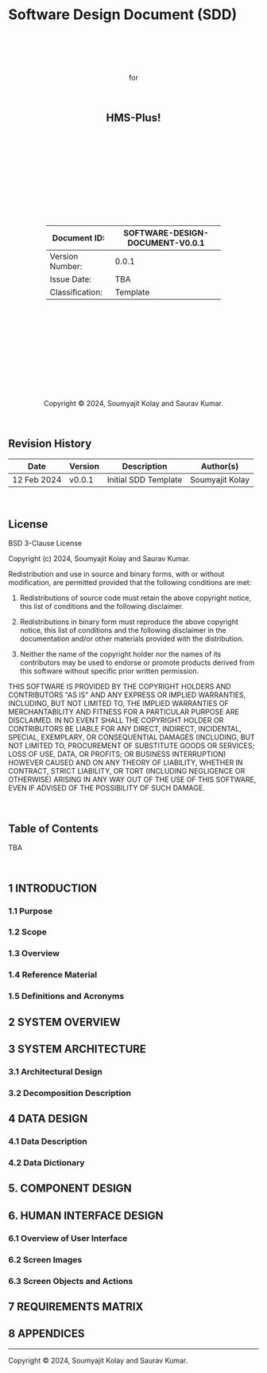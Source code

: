 # Software Design Document (SDD)

</br></br></br></br>

<div style="text-align:center;">for</div>

</br><h2 style="text-align:center;">HMS-Plus!</h2>

</br></br></br></br></br></br></br></br></br></br>

<div style="margin-left: auto; margin-right: auto; width: 70%">

| Document ID:    | SOFTWARE-DESIGN-DOCUMENT-V0.0.1 |
| --------------- | ------------------------------- |
| Version Number: | 0.0.1                           |
| Issue Date:     | TBA                             |
| Classification: | Template                        |

</div>

</br></br></br></br></br></br></br></br></br></br>

<p style="text-align:center;">Copyright © 2024, Soumyajit Kolay and Saurav Kumar.</p>

<div style="page-break-after: always; visibility: hidden; color: #000;">\pagebreak</div>

## Revision History

| Date        | Version | Description          | Author(s)       |
| ----------- | ------- | -------------------- | --------------- |
| 12 Feb 2024 | v0.0.1  | Initial SDD Template | Soumyajit Kolay |

<div style="page-break-after: always; visibility: hidden; color: #000;">\pagebreak</div>

## License

BSD 3-Clause License

Copyright (c) 2024, Soumyajit Kolay and Saurav Kumar.

Redistribution and use in source and binary forms, with or without
modification, are permitted provided that the following conditions are met:

1. Redistributions of source code must retain the above copyright notice, this
   list of conditions and the following disclaimer.

2. Redistributions in binary form must reproduce the above copyright notice,
   this list of conditions and the following disclaimer in the documentation
   and/or other materials provided with the distribution.

3. Neither the name of the copyright holder nor the names of its
   contributors may be used to endorse or promote products derived from
   this software without specific prior written permission.

THIS SOFTWARE IS PROVIDED BY THE COPYRIGHT HOLDERS AND CONTRIBUTORS "AS IS"
AND ANY EXPRESS OR IMPLIED WARRANTIES, INCLUDING, BUT NOT LIMITED TO, THE
IMPLIED WARRANTIES OF MERCHANTABILITY AND FITNESS FOR A PARTICULAR PURPOSE ARE
DISCLAIMED. IN NO EVENT SHALL THE COPYRIGHT HOLDER OR CONTRIBUTORS BE LIABLE
FOR ANY DIRECT, INDIRECT, INCIDENTAL, SPECIAL, EXEMPLARY, OR CONSEQUENTIAL
DAMAGES (INCLUDING, BUT NOT LIMITED TO, PROCUREMENT OF SUBSTITUTE GOODS OR
SERVICES; LOSS OF USE, DATA, OR PROFITS; OR BUSINESS INTERRUPTION) HOWEVER
CAUSED AND ON ANY THEORY OF LIABILITY, WHETHER IN CONTRACT, STRICT LIABILITY,
OR TORT (INCLUDING NEGLIGENCE OR OTHERWISE) ARISING IN ANY WAY OUT OF THE USE
OF THIS SOFTWARE, EVEN IF ADVISED OF THE POSSIBILITY OF SUCH DAMAGE.

<div style="page-break-after: always; visibility: hidden; color: #000;">\pagebreak</div>

## Table of Contents

TBA

<div style="page-break-after: always; visibility: hidden; color: #000;">\pagebreak</div>

## 1 INTRODUCTION

### 1.1 Purpose

### 1.2 Scope

### 1.3 Overview

### 1.4 Reference Material

### 1.5 Definitions and Acronyms

## 2 SYSTEM OVERVIEW

## 3 SYSTEM ARCHITECTURE

### 3.1 Architectural Design

### 3.2 Decomposition Description

## 4 DATA DESIGN

### 4.1 Data Description

### 4.2 Data Dictionary

## 5. COMPONENT DESIGN

## 6. HUMAN INTERFACE DESIGN

### 6.1 Overview of User Interface

### 6.2 Screen Images

### 6.3 Screen Objects and Actions

## 7 REQUIREMENTS MATRIX

## 8 APPENDICES

---
Copyright © 2024, Soumyajit Kolay and Saurav Kumar.
